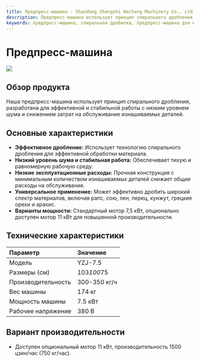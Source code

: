 ```yaml
---
title: Предпресс-машина - Shandong Shengshi Hecheng Machinery Co., Ltd.
description: Предпресс-машина использует принцип спирального дробления, разработана для эффективной и стабильной работы, низкий уровень шума, низкая стоимость обслуживания изнашиваемых деталей, подходит для дробления рапса, сои, льна и других материалов.
keywords: предпресс-машина, спиральная дробилка, предпресс-машина для масличных семян, оборудование для предпрессования, дробилка для масличных семян, спиральный пресс, оборудование для предварительной обработки масличных семян, дробилка, машина для предпрессования, оборудование для прессования масличных семян, предпрессовое оборудование
---
```


# Предпресс-машина

![](https://i.postimg.cc/BqDs94Fy/image.png?dl=1)

## Обзор продукта

Наша предпресс-машина использует принцип спирального дробления, разработана для эффективной и стабильной работы с низким уровнем шума и снижением затрат на обслуживание изнашиваемых деталей.

## Основные характеристики

- **Эффективное дробление:** Использует технологию спирального дробления для эффективной обработки материала.  
- **Низкий уровень шума и стабильная работа:** Обеспечивает тихую и равномерную рабочую среду.  
- **Низкие эксплуатационные расходы:** Прочная конструкция с минимальным количеством изнашиваемых деталей снижает общие расходы на обслуживание.  
- **Универсальное применение:** Может эффективно дробить широкий спектр материалов, включая рапс, сою, лен, перец, кунжут, грецкие орехи и арахис.  
- **Варианты мощности:** Стандартный мотор 7,5 кВт, опционально доступен мотор 11 кВт для повышенной производительности.

## Технические характеристики

| Параметр          | Значение       |
| :---------------- | :------------ |
| Модель            | YZJ-7.5       |
| Размеры (см)      | 103*100*75    |
| Производительность| 300-350 кг/ч  |
| Вес машины         | 174 кг        |
| Мощность машины    | 7.5 кВт       |
| Рабочее напряжение | 380 В         |

## Вариант производительности

- Доступен опциональный мотор 11 кВт, производительность 1500 цзин/час (750 кг/час).